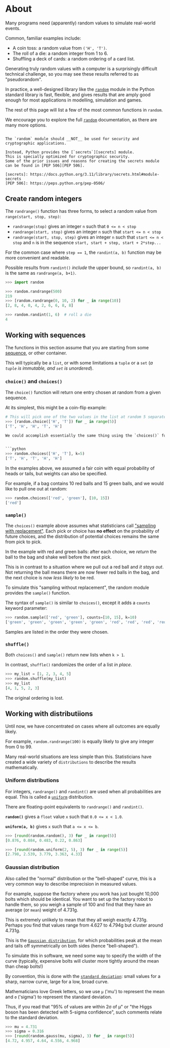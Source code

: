 # About

Many programs need (apparently) random values to simulate real-world events.

Common, familiar examples include:
- A coin toss: a random value from `('H', 'T')`.
- The roll of a die: a random integer from 1 to 6.
- Shuffling a deck of cards: a random ordering of a card list.

Generating truly random values with a computer is a surprisingly difficult technical challenge, so you may see these results referred to as "pseudorandom".

In practice, a well-designed library like the [`random`][random] module in the Python standard library is fast, flexible, and gives results that are amply good enough for most applications in modelling, simulation and games.

The rest of this page will list a few of the most common functions in `random`.

We encourage you to explore the full [`random`][random] documentation, as there are many more options.

~~~~exercism/caution

The `random` module should __NOT__ be used for security and cryptographic applications.

Instead, Python provides the [`secrets`][secrets] module.
This is specially optimized for cryptographic security.
Some of the prior issues and reasons for creating the secrets module can be found in [PEP 506][PEP 506].

[secrets]: https://docs.python.org/3.11/library/secrets.html#module-secrets
[PEP 506]: https://peps.python.org/pep-0506/
~~~~  

## Create random integers

The `randrange()` function has three forms, to select a random value from `range(start, stop, step)`:
- `randrange(stop)` gives an integer `n` such that `0 <= n < stop`
- `randrange(start, stop)` gives an integer `n` such that `start <= n < stop`
- `randrange(start, stop, step)` gives an integer `n` such that `start <= n < stop` and `n` is in the sequence `start, start + step, start + 2*step...`

For the common case where `step == 1`, the `randint(a, b)` function may be more convenient and readable.

Possible results from `randint()` _include_ the upper bound, so `randint(a, b)` is the same as `randrange(a, b+1)`.

```python
>>> import random

>>> random.randrange(500)
219
>>> [random.randrange(0, 10, 2) for _ in range(10)]
[2, 8, 4, 0, 4, 2, 6, 6, 8, 8]

>>> random.randint(1, 6)  # roll a die
4
```

## Working with sequences

The functions in this section assume that you are starting from some [sequence][sequence-types], or other container.


This will typically be a `list`, or with some limitations a `tuple` or a `set` (_a `tuple` is immutable, and `set` is unordered_).


### `choice()` and `choices()`

The `choice()` function will return one entry chosen at random from a given sequence.


At its simplest, this might be a coin-flip example:


```python
# This will pick one of the two values in the list at random 5 separate times 
>>> [random.choice(['H', 'T']) for _ in range(5)]
['T', 'H', 'H', 'T', 'H']

We could accomplish essentially the same thing using the `choices()` function, supplying a keyword argument with the list length:


```python
>>> random.choices(['H', 'T'], k=5)
['T', 'H', 'T', 'H', 'H']
```

In the examples above, we assumed a fair coin with equal probability of heads or tails, but weights can also be specified.


For example, if a bag contains 10 red balls and 15 green balls, and we would like to pull one out at random:


```python
>>> random.choices(['red', 'green'], [10, 15])
['red']
```

### `sample()`

The `choices()` example above assumes what statisticians call ["sampling with replacement"][sampling-with-replacement]. 
Each pick or choice has **no effect** on the probability of future choices, and the distribution of potential choices remains the same from pick to pick.


In the example with red and green balls: after each choice, we _return_ the ball to the bag and shake well before the next pick.


This is in contrast to a situation where we pull out a red ball and _it stays out_.
Not returning the ball means there are now fewer red balls in the bag, and the next choice is now _less likely_ to be red.

To simulate this "sampling without replacement", the random module provides the `sample()` function.


The syntax of `sample()` is similar to `choices()`, except it adds a `counts` keyword parameter:


```python
>>> random.sample(['red', 'green'], counts=[10, 15], k=10)
['green', 'green', 'green', 'green', 'green', 'red', 'red', 'red', 'red', 'green']
```

Samples are listed in the order they were chosen.

### `shuffle()`

Both `choices()` and `sample()` return new lists when `k > 1`.

In contrast, `shuffle()` randomizes the order of a list _in place_.

```python
>>> my_list = [1, 2, 3, 4, 5]
>>> random.shuffle(my_list)
>>> my_list
[4, 1, 5, 2, 3]
```

The original ordering is lost.

## Working with distributiions

Until now, we have concentrated on cases where all outcomes are equally likely.

For example, `random.randrange(100)` is equally likely to give any integer from 0 to 99.

Many real-world situations are less simple than this. Statisticians have created a wide variety of `distributions` to describe the results mathematically.

### Uniform distributions

For integers, `randrange()` and `randint()` are used when all probabilities are equal. This is called a [`uniform`][uniform-distribution] distribution.


There are floating-point equivalents to `randrange()` and `randint()`.

__`random()`__ gives a `float` value `x` such that `0.0 <= x < 1.0`.

__`uniform(a, b)`__ gives `x` such that `a <= x <= b`.

```python
>>> [round(random.random(), 3) for _ in range(5)]
[0.876, 0.084, 0.483, 0.22, 0.863]

>>> [round(random.uniform(2, 5), 3) for _ in range(5)]
[2.798, 2.539, 3.779, 3.363, 4.33]
```

### Gaussian distribution

Also called the "normal" distribution or the "bell-shaped" curve, this is a very common way to describe imprecision in measured values.


For example, suppose the factory where you work has just bought 10,000 bolts which should be identical.
You want to set up the factory robot to handle them, so you weigh a sample of 100 and find that they have an average (or `mean`) weight of 4.731g.

This is extremely unlikely to mean that they all weigh exactly 4.731g.
Perhaps you find that values range from 4.627 to 4.794g but cluster around 4.731g.

This is the [`Gaussian distribution`][gaussian-distribution], for which probabilities peak at the mean and tails off symmetrically on both sides (hence "bell-shaped").

To simulate this in software, we need some way to specify the width of the curve (typically, expensive bolts will cluster more tightly around the mean than cheap bolts!)

By convention, this is done with the [`standard deviation`][standard-deviation]: small values for a sharp, narrow curve, large for a low, broad curve.

Mathematicians love Greek letters, so we use `μ` ('mu') to represent the mean and `σ` ('sigma') to represent the standard deviation.

Thus, if you read that "95% of values are within 2σ of μ" or "the Higgs boson has been detected with 5-sigma confidence", such comments relate to the standard deviation.


```python
>>> mu = 4.731
>>> sigma = 0.316
>>> [round(random.gauss(mu, sigma), 3) for _ in range(5)]
[4.72, 4.957, 4.64, 4.556, 4.968]
```

[random]: https://docs.python.org/3/library/random.html
[secrets]: https://docs.python.org/3/library/secrets.html
[sequence-types]: https://docs.python.org/3/library/stdtypes.html#sequence-types-list-tuple-range
[gaussian-distribution]: https://simple.wikipedia.org/wiki/Normal_distribution
[probability-distribution]: https://simple.wikipedia.org/wiki/Probability_distribution
[sampling-with-replacement]: https://www.youtube.com/watch?v=LnGFL_A6A6A
[standard-deviation]: https://simple.wikipedia.org/wiki/Standard_deviation
[uniform-distribution]: https://www.investopedia.com/terms/u/uniform-distribution.asp#:~:text=In%20statistics%2C%20uniform%20distribution%20refers,a%20spade%20is%20equally%20likely.

